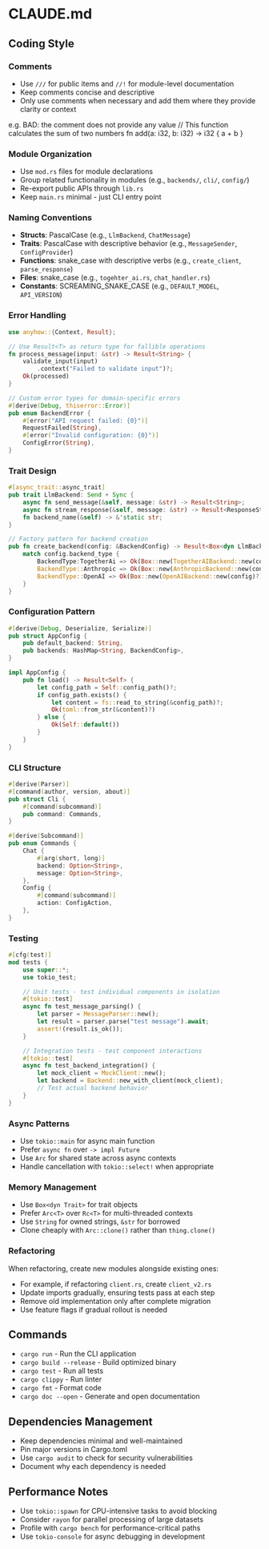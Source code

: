 # CLAUDE.md

## Coding Style

### Comments
- Use `///` for public items and `//!` for module-level documentation
- Keep comments concise and descriptive
- Only use comments when necessary and add them where they provide clarity or context

e.g.
BAD: the comment does not provide any value
// This function calculates the sum of two numbers
fn add(a: i32, b: i32) -> i32 {
    a + b
}

### Module Organization
- Use `mod.rs` files for module declarations
- Group related functionality in modules (e.g., `backends/`, `cli/`, `config/`)
- Re-export public APIs through `lib.rs`
- Keep `main.rs` minimal - just CLI entry point

### Naming Conventions
- **Structs**: PascalCase (e.g., `LlmBackend`, `ChatMessage`)
- **Traits**: PascalCase with descriptive behavior (e.g., `MessageSender`, `ConfigProvider`)
- **Functions**: snake_case with descriptive verbs (e.g., `create_client`, `parse_response`)
- **Files**: snake_case (e.g., `togehter_ai.rs`, `chat_handler.rs`)
- **Constants**: SCREAMING_SNAKE_CASE (e.g., `DEFAULT_MODEL`, `API_VERSION`)

### Error Handling
```rust
use anyhow::{Context, Result};

// Use Result<T> as return type for fallible operations
fn process_message(input: &str) -> Result<String> {
    validate_input(input)
        .context("Failed to validate input")?;
    Ok(processed)
}

// Custom error types for domain-specific errors
#[derive(Debug, thiserror::Error)]
pub enum BackendError {
    #[error("API request failed: {0}")]
    RequestFailed(String),
    #[error("Invalid configuration: {0}")]
    ConfigError(String),
}
```

### Trait Design
```rust
#[async_trait::async_trait]
pub trait LlmBackend: Send + Sync {
    async fn send_message(&self, message: &str) -> Result<String>;
    async fn stream_response(&self, message: &str) -> Result<ResponseStream>;
    fn backend_name(&self) -> &'static str;
}

// Factory pattern for backend creation
pub fn create_backend(config: &BackendConfig) -> Result<Box<dyn LlmBackend>> {
    match config.backend_type {
        BackendType:TogetherAi => Ok(Box::new(TogetherAIBackend::new(config)?)),
        BackendType::Anthropic => Ok(Box::new(AnthropicBackend::new(config)?)),
        BackendType::OpenAI => Ok(Box::new(OpenAIBackend::new(config)?)),
    }
}
```

### Configuration Pattern
```rust
#[derive(Debug, Deserialize, Serialize)]
pub struct AppConfig {
    pub default_backend: String,
    pub backends: HashMap<String, BackendConfig>,
}

impl AppConfig {
    pub fn load() -> Result<Self> {
        let config_path = Self::config_path()?;
        if config_path.exists() {
            let content = fs::read_to_string(&config_path)?;
            Ok(toml::from_str(&content)?)
        } else {
            Ok(Self::default())
        }
    }
}
```

### CLI Structure
```rust
#[derive(Parser)]
#[command(author, version, about)]
pub struct Cli {
    #[command(subcommand)]
    pub command: Commands,
}

#[derive(Subcommand)]
pub enum Commands {
    Chat {
        #[arg(short, long)]
        backend: Option<String>,
        message: Option<String>,
    },
    Config {
        #[command(subcommand)]
        action: ConfigAction,
    },
}
```

### Testing
```rust
#[cfg(test)]
mod tests {
    use super::*;
    use tokio_test;

    // Unit tests - test individual components in isolation
    #[tokio::test]
    async fn test_message_parsing() {
        let parser = MessageParser::new();
        let result = parser.parse("test message").await;
        assert!(result.is_ok());
    }

    // Integration tests - test component interactions
    #[tokio::test]
    async fn test_backend_integration() {
        let mock_client = MockClient::new();
        let backend = Backend::new_with_client(mock_client);
        // Test actual backend behavior
    }
}
```

### Async Patterns
- Use `tokio::main` for async main function
- Prefer `async fn` over `-> impl Future`
- Use `Arc` for shared state across async contexts
- Handle cancellation with `tokio::select!` when appropriate

### Memory Management
- Use `Box<dyn Trait>` for trait objects
- Prefer `Arc<T>` over `Rc<T>` for multi-threaded contexts
- Use `String` for owned strings, `&str` for borrowed
- Clone cheaply with `Arc::clone()` rather than `thing.clone()`

### Refactoring
When refactoring, create new modules alongside existing ones:
- For example, if refactoring `client.rs`, create `client_v2.rs`
- Update imports gradually, ensuring tests pass at each step
- Remove old implementation only after complete migration
- Use feature flags if gradual rollout is needed

## Commands
- `cargo run` - Run the CLI application
- `cargo build --release` - Build optimized binary
- `cargo test` - Run all tests
- `cargo clippy` - Run linter
- `cargo fmt` - Format code
- `cargo doc --open` - Generate and open documentation

## Dependencies Management
- Keep dependencies minimal and well-maintained
- Pin major versions in Cargo.toml
- Use `cargo audit` to check for security vulnerabilities
- Document why each dependency is needed

## Performance Notes
- Use `tokio::spawn` for CPU-intensive tasks to avoid blocking
- Consider `rayon` for parallel processing of large datasets
- Profile with `cargo bench` for performance-critical paths
- Use `tokio-console` for async debugging in development

